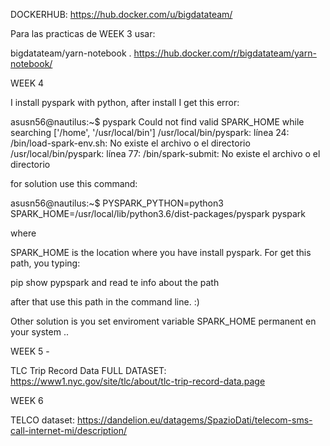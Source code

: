 DOCKERHUB: https://hub.docker.com/u/bigdatateam/




Para las practicas de WEEK 3 usar: 

bigdatateam/yarn-notebook  .  https://hub.docker.com/r/bigdatateam/yarn-notebook/




WEEK 4 


I install pyspark with python,
after install I get this error:

asusn56@nautilus:~$ pyspark
Could not find valid SPARK_HOME while searching ['/home', '/usr/local/bin']
/usr/local/bin/pyspark: línea 24: /bin/load-spark-env.sh: No existe el archivo o el directorio
/usr/local/bin/pyspark: línea 77: /bin/spark-submit: No existe el archivo o el directorio

for solution use this command:


asusn56@nautilus:~$ PYSPARK_PYTHON=python3 SPARK_HOME=/usr/local/lib/python3.6/dist-packages/pyspark pyspark

where

SPARK_HOME is the location where you have install pyspark. For get this path, you typing:

pip show pypspark  and read te info about the path

after that use this path in the command line. :)

Other solution is you set enviroment variable SPARK_HOME permanent en your system .. 


WEEK 5 -

TLC Trip Record Data
FULL DATASET: https://www1.nyc.gov/site/tlc/about/tlc-trip-record-data.page

WEEK 6

TELCO dataset: https://dandelion.eu/datagems/SpazioDati/telecom-sms-call-internet-mi/description/


